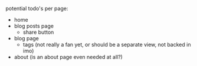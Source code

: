 potential todo's per page:

- home
- blog posts page
  - share button
- blog page
  - tags (not really a fan yet, or should be a separate view, not backed in imo)
- about (is an about page even needed at all?)
